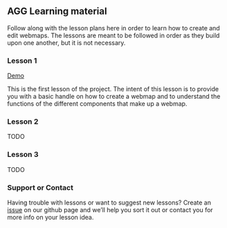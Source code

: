 ## AGG Learning material

Follow along with the lesson plans here in order to learn how to create and edit webmaps.
The lessons are meant to be followed in order as they build upon one another, but it is not necessary.


### Lesson 1
[Demo](https://cdn.rawgit.com/AlbertaGeomaticsGroup/Learning-Material/6ca7202a/Lessons/Lesson-1/index.html)


This is the first lesson of the project. 
The intent of this lesson is to provide you with a basic handle on how to create a webmap and to understand the functions of the different components that make up a webmap. 

### Lesson 2

TODO

### Lesson 3

TODO

### Support or Contact

Having trouble with lessons or want to suggest new lessons? Create an [issue](https://github.com/AlbertaGeomaticsGroup/Learning-Material/issues) on our github page and we’ll help you sort it out or contact you for more info on your lesson idea.
